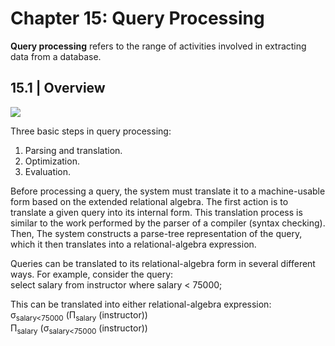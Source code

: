 # Chapter 15: Query Processing

**Query processing** refers to the range of activities involved in extracting data from a
database.

## 15.1 | Overview
![](https://github.com/stinsan/CS-4513-Database-Management-Systems/blob/master/Screenshots/databases-107.png)

Three basic steps in query processing:
1. Parsing and translation.
2. Optimization.
3. Evaluation.

Before processing a query, the system must translate it to a machine-usable form based on the extended relational algebra. 
The first action is to translate a given query into its internal form. This translation process is similar to the work performed
by the parser of a compiler (syntax checking). Then, The system constructs a
parse-tree representation of the query, which it then translates into a relational-algebra
expression.

Queries can be translated to its relational-algebra form in several different ways.
For example, consider the query: <br>
select salary
from instructor
where salary < 75000;

This can be translated into either relational-algebra expression: <br>
σ<sub>salary<75000</sub> (Π<sub>salary</sub> (instructor)) <br>
Π<sub>salary</sub> (σ<sub>salary<75000</sub> (instructor))
